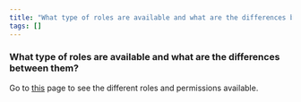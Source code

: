 ```yaml
---
title: "What type of roles are available and what are the differences between them?"
tags: []
---
```


### What type of roles are available and what are the differences between them?
Go to [this](../app/features/teams.md#team-roles-and-permissions) page to see the different roles and permissions available.